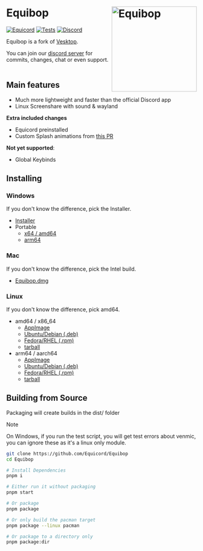 # Equibop [<img src="https://avatars.githubusercontent.com/u/150590884" width="225" align="right" alt="Equibop">](https://github.com/Equicord/Equibop)

[![Equicord](https://img.shields.io/badge/Equicord-green?style=flat)](https://github.com/Equicord/Equibop)
[![Tests](https://github.com/Equicord/Equibop/actions/workflows/test.yml/badge.svg?branch=main)](https://github.com/Equicord/Equibop/actions/workflows/test.yml)
[![Discord](https://img.shields.io/discord/1207691698386501634.svg?color=768AD4&label=Discord&logo=discord&logoColor=white)](https://discord.gg/5Xh2W87egW)

Equibop is a fork of [Vesktop](https://github.com/Vencord/Vesktop).

You can join our [discord server](https://discord.gg/5Xh2W87egW) for commits, changes, chat or even support.<br></br>

## Main features

-   Much more lightweight and faster than the official Discord app
-   Linux Screenshare with sound & wayland

**Extra included changes**

-   Equicord preinstalled
-   Custom Splash animations from [this PR](https://github.com/Vencord/Vesktop/pull/355)

**Not yet supported**:

-   Global Keybinds

## Installing

### Windows

If you don't know the difference, pick the Installer.

-   [Installer](https://github.com/Equicord/Equibop/releases/latest/download/Equibop-Setup-2.0.0.exe)
-   Portable
    -   [x64 / amd64](<(https://github.com/Equicord/Equibop/releases/latest/download/Equibop-2.0.0-win.zip)>)
    -   [arm64](https://github.com/Equicord/Equibop/releases/download/v2.0.0/Equibop-2.0.0-arm64-win.zip)

### Mac

If you don't know the difference, pick the Intel build.

-   [Equibop.dmg](https://github.com/Equicord/Equibop/releases/download/v2.0.0/Equibop-2.0.0-universal.dmg)

### Linux

If you don't know the difference, pick amd64.

-   amd64 / x86_64
    -   [AppImage](https://github.com/Equicord/Equibop/releases/latest/download/Equibop-2.0.0.AppImage)
    -   [Ubuntu/Debian (.deb)](https://github.com/Equicord/Equibop/releases/latest/download/equibop_2.0.0_amd64.deb)
    -   [Fedora/RHEL (.rpm)](https://github.com/Equicord/Equibop/releases/latest/download/equibop-2.0.0.x86_64.rpm)
    -   [tarball](https://github.com/Equicord/Equibop/releases/latest/download/equibop-2.0.0.tar.gz)
-   arm64 / aarch64
    -   [AppImage](https://github.com/Equicord/Equibop/releases/latest/download/Equibop-2.0.0-arm64.AppImage)
    -   [Ubuntu/Debian (.deb)](https://github.com/Equicord/Equibop/releases/latest/download/equibop_2.0.0_arm64.deb)
    -   [Fedora/RHEL (.rpm)](https://github.com/Equicord/Equibop/releases/latest/download/equibop-2.0.0.aarch64.rpm)
    -   [tarball](https://github.com/Equicord/Equibop/releases/latest/download/equibop-2.0.0-arm64.tar.gz)

## Building from Source

Packaging will create builds in the dist/ folder

> [!NOTE]
> On Windows, if you run the test script, you will get test errors about venmic, you can ignore these as it's a linux only module.

```sh
git clone https://github.com/Equicord/Equibop
cd Equibop

# Install Dependencies
pnpm i

# Either run it without packaging
pnpm start

# Or package
pnpm package

# Or only build the pacman target
pnpm package --linux pacman

# Or package to a directory only
pnpm package:dir
```
